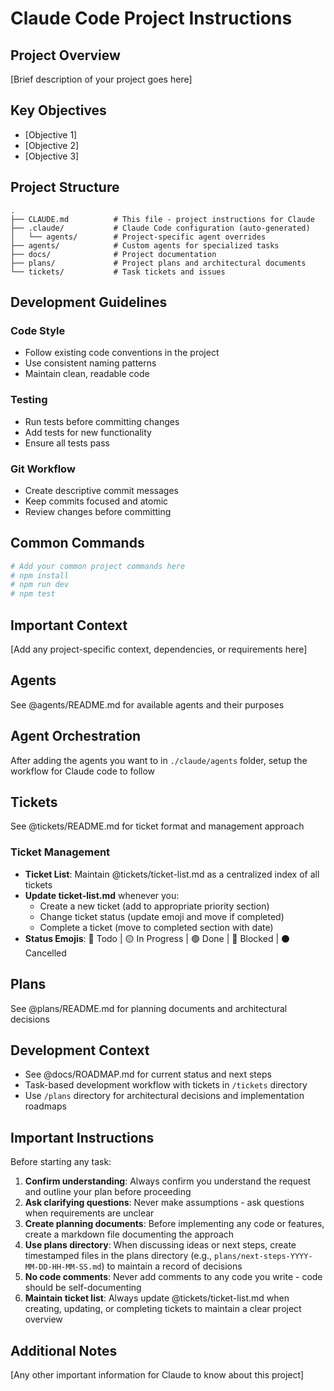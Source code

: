 # Claude Code Project Instructions

## Project Overview

[Brief description of your project goes here]

## Key Objectives

- [Objective 1]
- [Objective 2]
- [Objective 3]

## Project Structure

```
.
├── CLAUDE.md          # This file - project instructions for Claude
├── .claude/           # Claude Code configuration (auto-generated)
│   └── agents/        # Project-specific agent overrides
├── agents/            # Custom agents for specialized tasks
├── docs/              # Project documentation
├── plans/             # Project plans and architectural documents
└── tickets/           # Task tickets and issues
```

## Development Guidelines

### Code Style

- Follow existing code conventions in the project
- Use consistent naming patterns
- Maintain clean, readable code

### Testing

- Run tests before committing changes
- Add tests for new functionality
- Ensure all tests pass

### Git Workflow

- Create descriptive commit messages
- Keep commits focused and atomic
- Review changes before committing

## Common Commands

```bash
# Add your common project commands here
# npm install
# npm run dev
# npm test
```

## Important Context

[Add any project-specific context, dependencies, or requirements here]

## Agents

See @agents/README.md for available agents and their purposes

## Agent Orchestration

After adding the agents you want to in `./claude/agents` folder, setup the workflow for Claude code to follow

## Tickets

See @tickets/README.md for ticket format and management approach

### Ticket Management
- **Ticket List**: Maintain @tickets/ticket-list.md as a centralized index of all tickets
- **Update ticket-list.md** whenever you:
  - Create a new ticket (add to appropriate priority section)
  - Change ticket status (update emoji and move if completed)
  - Complete a ticket (move to completed section with date)
- **Status Emojis**: 🔴 Todo | 🟡 In Progress | 🟢 Done | 🔵 Blocked | ⚫ Cancelled

## Plans

See @plans/README.md for planning documents and architectural decisions

## Development Context

- See @docs/ROADMAP.md for current status and next steps
- Task-based development workflow with tickets in `/tickets` directory
- Use `/plans` directory for architectural decisions and implementation roadmaps

## Important Instructions

Before starting any task:

1. **Confirm understanding**: Always confirm you understand the request and outline your plan before proceeding
2. **Ask clarifying questions**: Never make assumptions - ask questions when requirements are unclear
3. **Create planning documents**: Before implementing any code or features, create a markdown file documenting the approach
4. **Use plans directory**: When discussing ideas or next steps, create timestamped files in the plans directory (e.g., `plans/next-steps-YYYY-MM-DD-HH-MM-SS.md`) to maintain a record of decisions
5. **No code comments**: Never add comments to any code you write - code should be self-documenting
6. **Maintain ticket list**: Always update @tickets/ticket-list.md when creating, updating, or completing tickets to maintain a clear project overview

## Additional Notes

[Any other important information for Claude to know about this project]
